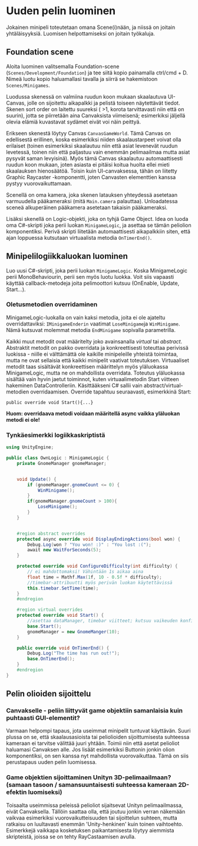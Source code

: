 # Uuden pelin luominen

Jokainen minipeli toteutetaan omana Scene(i)nään, ja niissä on joitain yhtäläisyyksiä. Luomisen helpottamiseksi on joitain työkaluja.

## Foundation scene
Aloita luominen valitsemalla Foundation-scene (`Scenes/Development/Foundation`) ja tee siitä kopio painamalla ctrl/cmd + D. Nimeä luotu kopio haluamallasi tavalla ja siirrä se hakemistoon `Scenes/Minigames`.

Luodussa skenessä on valmiina ruudun koon mukaan skaalautuva UI-Canvas, jolle on sijoitettu aikapalkki ja pelistä toiseen näytettävät tiedot. Skenen sort order on laitettu suureksi ( >1, korota tarvittavasti niin että on suurin), jotta se piirretään aina Canvaksista viimeisenä; esimerkiksi jäljellä olevia elämiä kuvastavat sydämet eivät voi näin peittyä.

Erikseen skenestä löytyy Canvas `CanvasGameWorld`. Tämä Canvas on edellisestä erillinen, koska esimerkiksi niiden skaalaustarpeet voivat olla erilaiset (toinen esimerkiksi skaalautuu niin että asiat levenevät ruudun levetessä, toinen niin että paljastuu vain enemmän pelimaailmaa mutta asiat pysyvät saman levyisinä). Myös tämä Canvas skaalautuu automaattisesti ruudun koon mukaan, joten asiasta ei pitäisi koitua huolta ellei mieti skaalauksen hienosäätöä. Toisin kuin UI-canvaksessa, tähän on liitetty Graphic Raycaster -komponentti, joten Canvasten elementtien kanssa pystyy vuorovaikuttamaan.

Scenellä on oma kamera, joka skenen latauksen yhteydessä asetetaan varmuudella pääkameraksi (mitä `Main.camera` palauttaa). Unloadatessa sceneä alkuperäinen pääkamera asetetaan takaisin pääkameraksi.

Lisäksi skenellä on Logic-objekti, joka on tyhjä Game Object. Idea on luoda oma C#-skripti joka perii luokan `MinigameLogic`, ja asettaa se tämän peliolion komponentiksi. Perivä skripti liitetään automaattisesti aikapalkkiin siten, että ajan loppuessa kutsutaan virtuaalista metodia `OnTimerEnd()`.


## Minipelilogiikkaluokan luominen

Luo uusi C#-skripti, joka perii luokan `MinigameLogic`. Koska MinigameLogic perii MonoBehaviourin, perii sen myös luotu luokka. Voit siis vapaasti käyttää callback-metodeja joita pelimoottori kutsuu (OnEnable, Update, Start...). 


### Oletusmetodien overridaminen

MinigameLogic-luokalla on vain kaksi metodia, joita ei ole ajateltu overridattaviksi: `IMinigameEnderin` vaatimat `LoseMinigame`ja `WinMinigame`. Nämä kutsuvat molemmat metodia `EndMinigame` sopivalla parametrilla.

Kaikki muut metodit ovat määritelty joko avainsanalla _virtual_ tai _abstract_. Abstraktit metodit on pakko overridata ja konkreettisesti toteuttaa perivissä luokissa - niille ei välttämättä ole kaikille minipeleille yhteistä toimintaa, mutta ne ovat sellaisia että kaikki minipelit vaativat toteutuksen. Virtuaaliset metodit taas sisältävät konkreettisen määrittelyn myös yläluokassa MinigameLogic, mutta ne on mahdollista overridata. Toteutus yläluokassa sisältää vain hyvin jaetut toiminnot, kuten virtuaalimetodin Start viitteen hakeminen DataControlleriin. Käsittääkseni C# sallii vain abstract/virtual-metodien overridaamisen. Override tapahtuu seuraavasti, esimerkkinä Start:

`public override void Start(){...}`

__Huom: overridaava metodi voidaan määritellä async vaikka yläluokan metodi ei ole!__


### Tynkäesimerkki logiikkaskriptistä

``` C#
using UnityEngine;

public class OwnLogic : MinigameLogic {
    private GnomeManager gnomeManager;


    void Update() {
        if (gnomeManager.gnomeCount <= 0) {
            WinMinigame();
        }
        if(gnomeManager.gnomeCount > 100){ 
            LoseMinigame();    
        }
    }


    #region abstract overrides
    protected async override void DisplayEndingActions(bool won) {
        Debug.Log(won ? "You won! :)" : "You lost :(");
        await new WaitForSeconds(5);
    }

    protected override void ConfigureDifficulty(int difficulty) {
        // ei mahdottomaksi! Vähintään 1s aikaa aina
        float time = Mathf.Max(1f, 10 - 0.5f * difficulty);
        //timebar-attribuutti myös perivän luokan käytettävissä
        this.timebar.SetTime(time);
    }
    #endregion

    #region virtual overrides
    protected override void Start() {
        //asettaa dataManager, timebar viitteet; kutsuu vaikeuden konfiguraatiota
        base.Start();
        gnomeManager = new GnomeManger(10);
    }

    public override void OnTimerEnd() {
        Debug.Log("The time has run out!");
        base.OnTimerEnd();
    }
    #endregion
}
```



## Pelin olioiden sijoittelu

### Canvakselle - peliin liittyvät game objektiin samanlaisia kuin puhtaasti GUI-elementit?
Varmaan helpompi tapaus, jota useimmat minipelit tuntuvat käyttävän. Suuri plussa on se, että skaalausasioista tai peliolioiden sijoittumisesta suhteessa kameraan ei tarvitse välittää juuri yhtään. Toimii niin että asetat pelioliot haluamasi Canvaksen alle. Jos lisäät esimerkiksi Buttonin jonkin olion komponentiksi, on sen kanssa nyt mahdollista vuorovaikuttaa. Tämä on siis perustapaus uuden pelin luomisessa.

### Game objektien sijoittaminen Unityn 3D-pelimaailmaan? (samaan tasoon / samansuuntaisesti suhteessa kameraan 2D-efektin luomiseksi)

Toisaalta useimmissa peleissä pelioliot sijaitsevat Unityn pelimaailmassa, eivät Canvaksella. Tällöin saattaa olla, että joutuu jonkin verran näkemään vaikvaa esimerkiksi vuorovaikutteisuuden tai sijoittelun suhteen, mutta ratkaisu on luultavasti enemmän 'Unity-henkinen' kuin toinen vaihtoehto. Esimerkkejä vaikkapa kosketuksen paikantamisesta löytyy aiemmista skripteistä, joissa se on tehty RayCastaamisen avulla. 